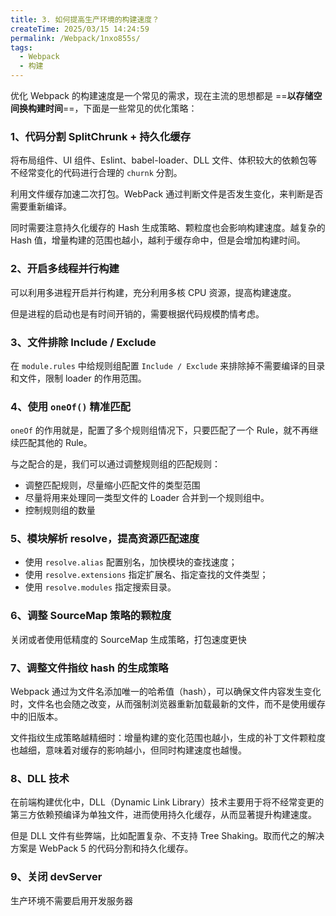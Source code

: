 ```yaml
---
title: 3. 如何提高生产环境的构建速度？
createTime: 2025/03/15 14:24:59
permalink: /Webpack/1nxo855s/
tags:
  - Webpack
  - 构建
---
```


优化 Webpack 的构建速度是一个常见的需求，现在主流的思想都是 ==**以存储空间换构建时间**==，下面是一些常见的优化策略：

### 1、代码分割 SplitChrunk + 持久化缓存

将布局组件、UI 组件、Eslint、babel-loader、DLL 文件、体积较大的依赖包等不经常变化的代码进行合理的 `churnk` 分割。

利用文件缓存加速二次打包。WebPack 通过判断文件是否发生变化，来判断是否需要重新编译。

同时需要注意持久化缓存的 Hash 生成策略、颗粒度也会影响构建速度。越复杂的 Hash 值，增量构建的范围也越小，越利于缓存命中，但是会增加构建时间。

### 2、开启多线程并行构建

可以利用多进程开启并行构建，充分利用多核 CPU 资源，提高构建速度。

但是进程的启动也是有时间开销的，需要根据代码规模酌情考虑。

### 3、文件排除 Include / Exclude

在 `module.rules` 中给规则组配置 `Include / Exclude` 来排除掉不需要编译的目录和文件，限制 loader 的作用范围。

### 4、使用 `oneOf()` 精准匹配

`oneOf` 的作用就是，配置了多个规则组情况下，只要匹配了一个 Rule，就不再继续匹配其他的 Rule。

与之配合的是，我们可以通过调整规则组的匹配规则：

- 调整匹配规则，尽量缩小匹配文件的类型范围
- 尽量将用来处理同一类型文件的 Loader 合并到一个规则组中。
- 控制规则组的数量

### 5、模块解析 resolve，提高资源匹配速度

- 使用 `resolve.alias` 配置别名，加快模块的查找速度；
- 使用 `‌resolve.extensions` 指定扩展名、指定查找的文件类型；
- 使用 `‌resolve.modules` 指定搜索目录。

### 6、调整 SourceMap 策略的颗粒度

关闭或者使用低精度的 SourceMap 生成策略，打包速度更快

### 7、调整文件指纹 hash 的生成策略

Webpack 通过为文件名添加唯一的哈希值（hash），可以确保文件内容发生变化时，文件名也会随之改变，从而强制浏览器重新加载最新的文件，而不是使用缓存中的旧版本。

文件指纹生成策略越精细时：增量构建的变化范围也越小，生成的补丁文件颗粒度也越细，意味着对缓存的影响越小，但同时构建速度也越慢。

### 8、DLL 技术

在前端构建优化中，DLL（Dynamic Link Library）技术主要用于将不经常变更的第三方依赖预编译为单独文件，进而使用持久化缓存，从而显著提升构建速度。

但是 DLL 文件有些弊端，比如配置复杂、不支持 Tree Shaking。取而代之的解决方案是 WebPack 5 的代码分割和持久化缓存。

### 9、关闭 devServer

生产环境不需要启用开发服务器
